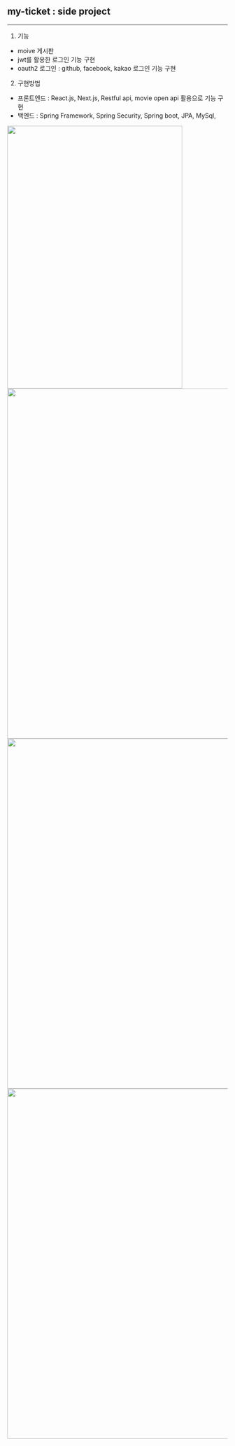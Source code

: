 ## my-ticket : side project 
- - -
1. 기능 
+ moive 게시판
+ jwt를 활용한 로그인 기능 구현
+ oauth2 로그인 : github, facebook, kakao 로그인 기능 구현

2. 구현방법
+ 프론트엔드 : React.js, Next.js, Restful api, movie open api 활용으로 기능 구현 
+ 백엔드 : Spring Framework, Spring Security, Spring boot, JPA, MySql, 

<image src="https://github.com/dahun428-fx/my-ticket/assets/70366042/7fc477b5-aa85-4cc3-b2c9-bb8c4d06c4ca" width="400" height="600" />
<image src="https://github.com/dahun428-fx/my-ticket/assets/70366042/987d9a7d-9ac7-4d7f-be20-4cdad5dd6e3b" width="800" height="800" />
<image src="https://github.com/dahun428-fx/my-ticket/assets/70366042/1103391c-990a-46dd-97ed-3992ef5f7c99" width="800" height="800" />
<image src="https://github.com/dahun428-fx/my-ticket/assets/70366042/5d2e1f6b-6346-4f4c-834b-53ec82063f9a" width="800" height="800" />
